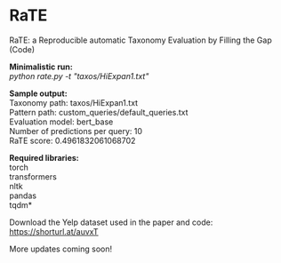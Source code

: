 # RaTE
RaTE: a Reproducible automatic Taxonomy Evaluation by Filling the Gap (Code)

**Minimalistic run:**  
*python rate.py -t "taxos/HiExpan1.txt"*

**Sample output:**  
Taxonomy path: taxos/HiExpan1.txt  
Pattern path: custom_queries/default_queries.txt  
Evaluation model: bert_base  
Number of predictions per query: 10  
RaTE score: 0.4961832061068702


**Required libraries:**  
torch  
transformers  
nltk  
pandas  
tqdm*  


Download the Yelp dataset used in the paper and code: https://shorturl.at/auvxT

More updates coming soon!
